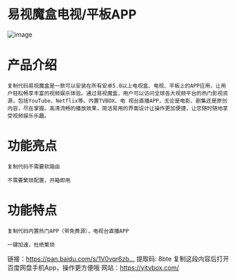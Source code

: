 # 易视魔盒电视/平板APP
![image](https://github.com/tre6t45654/yitvbox/assets/105280822/da292c93-2b73-4553-aad5-cf3171cddca8)

# 产品介绍
    复制代码易视魔盒是一款可以安装在所有安卓5.0以上电视盒、电视、平板上的APP应用，让用户轻松畅享丰富的视频娱乐体验。通过易视魔盒，用户可以访问全球各大视频平台的热门影视资源，包括YouTube、Netflix等。内置TVBOX、电 视台直播APP，无论是电影、剧集还是原创内容，尽在掌握。高清流畅的播放效果，简洁易用的界面设计让操作更加便捷，让您随时随地享受视频娱乐乐趣。

# 功能亮点
    复制代码不需要软路由

    不需要繁琐配置，开箱即用

# 功能特点
    复制代码内置热门APP（带免费源），电视台直播APP

    一键加速，杜绝繁琐

链接：https://pan.baidu.com/s/1V0vqr6zb… 提取码: 8bte 复制这段内容后打开百度网盘手机App，操作更方便哦
网站：https://yitvbox.com/
